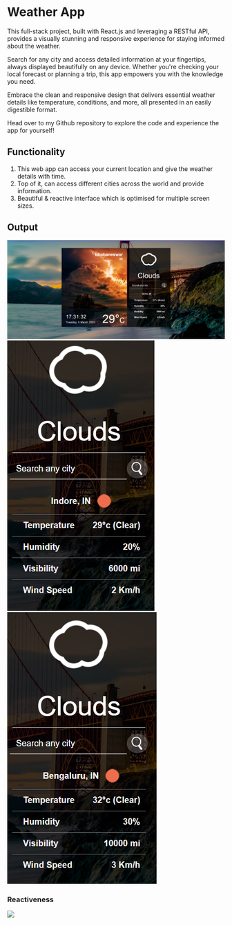 # Weather App
This full-stack project, built with React.js and leveraging a RESTful API, provides a visually stunning and responsive experience for staying informed about the weather.

Search for any city and access detailed information at your fingertips, always displayed beautifully on any device. Whether you're checking your local forecast or planning a trip, this app empowers you with the knowledge you need.

Embrace the clean and responsive design that delivers essential weather details like temperature, conditions, and more, all presented in an easily digestible format.

Head over to my Github repository to explore the code and experience the app for yourself!


## **Functionality**
1. This web app can access your current location and give the weather details with time.
2. Top of it, can access different cities across the world and provide information.
3. Beautiful & reactive interface which is optimised for multiple screen sizes.



## **Output**

![](public/image1.png)
![](public/image3.png) ![](public/image4.png)

### **Reactiveness**

![](public/Output.gif)

